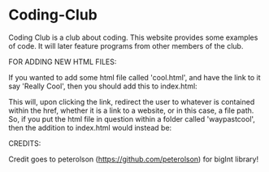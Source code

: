 # Coding-Club

Coding Club is a club about coding.
This website provides some examples of code.
It will later feature programs from other members of the club.

FOR ADDING NEW HTML FILES:

If you wanted to add some html file called 'cool.html', and have the link to it say 'Really Cool', then you should add this to index.html:

<!-- <a href='cool.html'>Really Cool</a> -->

This will, upon clicking the link, redirect the user to whatever is contained within the href, whether it is a link to a website, or in this case, a file path. So, if you put the html file in question within a folder called 'waypastcool', then the addition to index.html would instead be:

<!-- <a href='waypastcool/cool.html'>Really Cool</a> -->

CREDITS:

Credit goes to peterolson (https://github.com/peterolson) for bigInt library!
